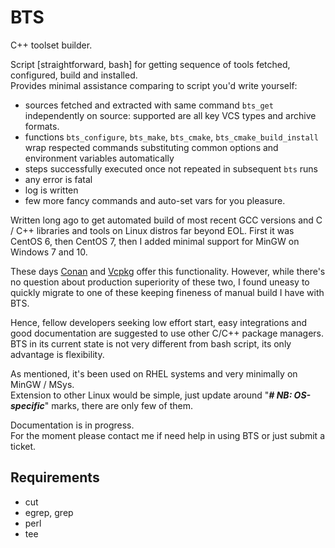 # BTS
C++ toolset builder.

Script [straightforward, bash] for getting sequence of tools fetched, configured, build and installed.  
Provides minimal assistance comparing to script you'd write yourself:
- sources fetched and extracted with same command `bts_get` independently on source: supported are all key VCS types and archive formats.
- functions `bts_configure`, `bts_make`, `bts_cmake`, `bts_cmake_build_install` wrap respected commands substituting common options and environment variables automatically
- steps successfully executed once not repeated in subsequent `bts` runs
- any error is fatal
- log is written
- few more fancy commands and auto-set vars for you pleasure. 

Written long ago to get automated build of most recent GCC versions and C / C++ libraries and tools on Linux distros far beyond EOL.
First it was CentOS 6, then CentOS 7, then I added minimal support for MinGW on Windows 7 and 10.

These days [Conan](https://conan.io) and [Vcpkg](https://vcpkg.io/en/) offer this functionality.
However, while there's no question about production superiority of these two, I found uneasy to quickly migrate to one of these
keeping fineness of manual build I have with BTS.

Hence, fellow developers seeking low effort start, easy integrations and good documentation are suggested to use other C/C++ package managers.
BTS in its current state is not very different from bash script, its only advantage is flexibility. 

As mentioned, it's been used on RHEL systems and very minimally on MinGW / MSys.   
Extension to other Linux would be simple, just update around "___# NB: OS-specific___" marks, there are only few of them.

Documentation is in progress.  
For the moment please contact me if need help in using BTS or just submit a ticket.

## Requirements
* cut
* egrep, grep
* perl
* tee

